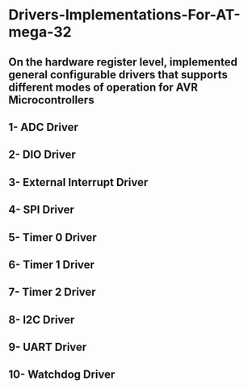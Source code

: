 # Drivers-Implementations-For-AT-mega-32
## On the hardware register level, implemented general configurable drivers that supports different modes of operation for AVR Microcontrollers
## 1- ADC Driver
## 2- DIO Driver
## 3- External Interrupt Driver
## 4- SPI Driver
## 5- Timer 0 Driver
## 6- Timer 1 Driver
## 7- Timer 2 Driver
## 8- I2C Driver
## 9- UART Driver
## 10- Watchdog Driver

